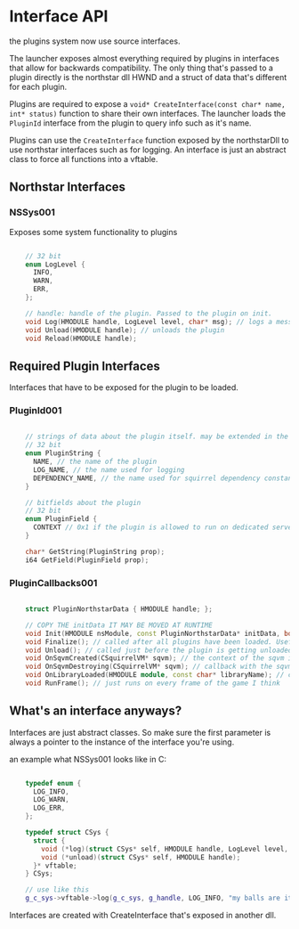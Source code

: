 # Interface API

the plugins system now use source interfaces.

The launcher exposes almost everything required by plugins in interfaces that allow for backwards compatibility.
The only thing that's passed to a plugin directly is the northstar dll HWND and a struct of data that's different for each plugin.

Plugins are required to expose a `void* CreateInterface(const char* name, int* status)` function to share their own interfaces.
The launcher loads the `PluginId` interface from the plugin to query info such as it's name.

Plugins can use the `CreateInterface` function exposed by the northstarDll to use northstar interfaces such as for logging.
An interface is just an abstract class to force all functions into a vftable.

## Northstar Interfaces

### NSSys001

Exposes some system functionality to plugins

```cpp

    // 32 bit
    enum LogLevel {
      INFO,
      WARN,
      ERR,
    };

    // handle: handle of the plugin. Passed to the plugin on init.
    void Log(HMODULE handle, LogLevel level, char* msg); // logs a message with the plugin's log name
    void Unload(HMODULE handle); // unloads the plugin
    void Reload(HMODULE handle);
```

## Required Plugin Interfaces

Interfaces that have to be exposed for the plugin to be loaded.

### PluginId001

```cpp

    // strings of data about the plugin itself. may be extended in the future
    // 32 bit
    enum PluginString {
      NAME, // the name of the plugin
      LOG_NAME, // the name used for logging
      DEPENDENCY_NAME, // the name used for squirrel dependency constants created. The value returned for this has to be a valid squirrel identifier or the plugin will fail to load
    }

    // bitfields about the plugin
    // 32 bit
    enum PluginField {
      CONTEXT // 0x1 if the plugin is allowed to run on dedicated servers and 0x2 if the plugin is allowed to run on clients (is this even needed seems useless to me)
    }

    char* GetString(PluginString prop);
    i64 GetField(PluginField prop);
```

### PluginCallbacks001

```cpp

    struct PluginNorthstarData { HMODULE handle; };

    // COPY THE initData IT MAY BE MOVED AT RUNTIME
    void Init(HMODULE nsModule, const PluginNorthstarData* initData, bool reloaded); // called after the plugin has been validated. The nsmodule allows northstar plugins to work for the ronin client as well (assuming they update their fork lmao)
    void Finalize(); // called after all plugins have been loaded. Useful for dependencies
    void Unload(); // called just before the plugin is getting unloaded
    void OnSqvmCreated(CSquirrelVM* sqvm); // the context of the sqvm is contained in the instance
    void OnSqvmDestroying(CSquirrelVM* sqvm); // callback with the sqvm instance that's about to be destroyed (for UI, CLIENT is destroyed for some reason??)
    void OnLibraryLoaded(HMODULE module, const char* libraryName); // called for any library loaded by the game (for example engine.dll)
    void RunFrame(); // just runs on every frame of the game I think
```

## What's an interface anyways?

Interfaces are just abstract classes. So make sure the first parameter is always a pointer to the instance of the interface you're using.

an example what NSSys001 looks like in C:

```cpp

    typedef enum {
      LOG_INFO,
      LOG_WARN,
      LOG_ERR,
    };

    typedef struct CSys {
      struct {
        void (*log)(struct CSys* self, HMODULE handle, LogLevel level, char* msg);
        void (*unload)(struct CSys* self, HMODULE handle);
      }* vftable;
    } CSys;

    // use like this
    g_c_sys->vftable->log(g_c_sys, g_handle, LOG_INFO, "my balls are itching");
```

Interfaces are created with CreateInterface that's exposed in another dll.
